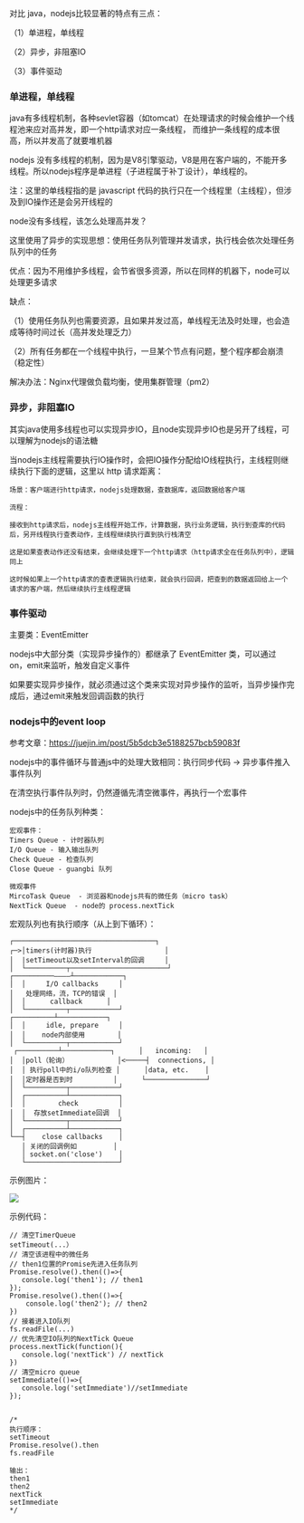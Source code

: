 对比 java，nodejs比较显著的特点有三点：

（1）单进程，单线程

（2）异步，非阻塞IO

（3）事件驱动


### 单进程，单线程

java有多线程机制，各种sevlet容器（如tomcat）在处理请求的时候会维护一个线程池来应对高并发，即一个http请求对应一条线程，
而维护一条线程的成本很高，所以并发高了就要堆机器

nodejs 没有多线程的机制，因为是V8引擎驱动，V8是用在客户端的，不能开多线程。所以nodejs程序是单进程（子进程属于补丁设计），单线程的。

注：这里的单线程指的是 javascript 代码的执行只在一个线程里（主线程），但涉及到IO操作还是会另开线程的

node没有多线程，该怎么处理高并发？

这里使用了异步的实现思想：使用任务队列管理并发请求，执行栈会依次处理任务队列中的任务

优点：因为不用维护多线程，会节省很多资源，所以在同样的机器下，node可以处理更多请求

缺点：

（1）使用任务队列也需要资源，且如果并发过高，单线程无法及时处理，也会造成等待时间过长（高并发处理乏力）

（2）所有任务都在一个线程中执行，一旦某个节点有问题，整个程序都会崩溃（稳定性）

解决办法：Nginx代理做负载均衡，使用集群管理（pm2）

### 异步，非阻塞IO

其实java使用多线程也可以实现异步IO，且node实现异步IO也是另开了线程，可以理解为nodejs的语法糖

当nodejs主线程需要执行IO操作时，会把IO操作分配给IO线程执行，主线程则继续执行下面的逻辑，这里以 http 请求距离：

```
场景：客户端进行http请求，nodejs处理数据，查数据库，返回数据给客户端

流程：

接收到http请求后，nodejs主线程开始工作，计算数据，执行业务逻辑，执行到查库的代码后，另开线程执行查表动作，主线程继续执行直到执行栈清空

这是如果查表动作还没有结束，会继续处理下一个http请求（http请求全在任务队列中），逻辑同上

这时候如果上一个http请求的查表逻辑执行结束，就会执行回调，把查到的数据返回给上一个请求的客户端，然后继续执行主线程逻辑
```

### 事件驱动

主要类：EventEmitter 

nodejs中大部分类（实现异步操作的）都继承了 EventEmitter 类，可以通过 on，emit来监听，触发自定义事件

如果要实现异步操作，就必须通过这个类来实现对异步操作的监听，当异步操作完成后，通过emit来触发回调函数的执行

### nodejs中的event loop

参考文章：https://juejin.im/post/5b5dcb3e5188257bcb59083f

nodejs中的事件循环与普通js中的处理大致相同：执行同步代码 -> 异步事件推入事件队列

在清空执行事件队列时，仍然遵循先清空微事件，再执行一个宏事件

nodejs中的任务队列种类：

```
宏观事件：
Timers Queue - 计时器队列
I/O Queue - 输入输出队列
Check Queue - 检查队列
Close Queue - guangbi 队列

微观事件
MircoTask Queue  - 浏览器和nodejs共有的微任务（micro task）
NextTick Queue  - node的 process.nextTick
```

宏观队列也有执行顺序（从上到下循环）：

```
┌───────────────────────────────────┐
┌─>│timers(计时器)执行                  │
│  |setTimeout以及setInterval的回调     │
│  └──────────┬────────────────────────┘
┌──────────————┴────────────┐
│  │     I/O callbacks     │
│   处理网络，流，TCP的错误  │  
│  │      callback      │
│  └──────────┬────────────┘
┌──────────┴────────────┐
│  │     idle, prepare     │
│  │    node内部使用        │
│  └──────────┬────────────┘          
 ┌──────────┴────────────┐      │   incoming:   │
│  │poll（轮询）            │<─────┤  connections, │
│  │ 执行poll中的i/o队列检查 │      │data, etc.    │
│  │定时器是否到时          │      └───────────────┘
│  └──────────┬────────────┘              
│  ┌──────────┴────────────┐      
│  │        check          │
│  │  存放setImmediate回调  │
│  └──────────┬────────────┘
│  ┌──────────┴────────────┐
└──┤    close callbacks    │
   │ 关闭的回调例如         │
   │ socket.on('close')    │
   └───────────────────────┘
```

示例图片：

<img src="https://github.com/HanLess/nodejs-analysis/blob/master/nodejs-event-loop.png" />

示例代码：

```
// 清空TimerQueue
setTimeout(...）  
// 清空该进程中的微任务
// then1位置的Promise先进入任务队列
Promise.resolve().then(()=>{ 
   console.log('then1'); // then1
});
Promise.resolve().then(()=>{
    console.log('then2'); // then2
})
// 接着进入IO队列
fs.readFile(...)
// 优先清空IO队列的NextTick Queue
process.nextTick(function(){
   console.log('nextTick') // nextTick
})
// 清空micro queue
setImmediate(()=>{
   console.log('setImmediate')//setImmediate
});


/*
执行顺序：
setTimeout
Promise.resolve().then
fs.readFile

输出：
then1
then2
nextTick
setImmediate
*/
```



